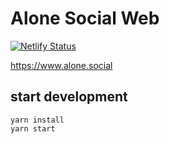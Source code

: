 # Alone Social Web
[![Netlify Status](https://api.netlify.com/api/v1/badges/196f6fa7-c831-4e3c-8452-23dd452b2c1f/deploy-status)](https://app.netlify.com/sites/elegant-leakey-7e8e31/deploys)

https://www.alone.social


## start development

```
yarn install
yarn start
```
